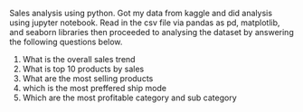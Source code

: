 Sales analysis using python. Got my data from kaggle and did 
analysis using jupyter notebook. Read in the csv file via pandas
as pd, matplotlib, and seaborn libraries then proceeded to analysing the dataset by answering the 
following questions below.

1. What is the overall sales trend
2. What is top 10 products by sales
3. What are the most selling products
4. which is the most preffered ship mode
5. Which are the most profitable category and sub category
